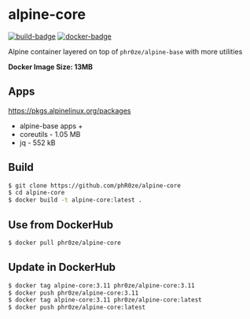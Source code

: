 alpine-core
====================================================================================================
[![build-badge](https://github.com/phR0ze/alpine-core/workflows/build/badge.svg)](https://github.com/phR0ze/alpine-core/actions)
[![docker-badge](https://images.microbadger.com/badges/version/phr0ze/alpine-core.svg)](https://microbadger.com/images/phr0ze/alpine-core)

Alpine container layered on top of `phr0ze/alpine-base` with more utilities

**Docker Image Size: 13MB**

## Apps
https://pkgs.alpinelinux.org/packages
* alpine-base apps +
* coreutils - 1.05 MB
* jq - 552 kB

## Build
```bash
$ git clone https://github.com/phR0ze/alpine-core
$ cd alpine-core
$ docker build -t alpine-core:latest .
```

## Use from DockerHub
```bash
$ docker pull phr0ze/alpine-core
```

## Update in DockerHub
```bash
$ docker tag alpine-core:3.11 phr0ze/alpine-core:3.11
$ docker push phr0ze/alpine-core:3.11
$ docker tag alpine-core:3.11 phr0ze/alpine-core:latest
$ docker push phr0ze/alpine-core:latest
```
